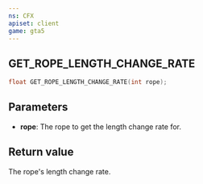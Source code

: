 ```yaml
---
ns: CFX
apiset: client
game: gta5
---
```

## GET_ROPE_LENGTH_CHANGE_RATE

```c
float GET_ROPE_LENGTH_CHANGE_RATE(int rope);
```

## Parameters
* **rope**: The rope to get the length change rate for.

## Return value
The rope's length change rate.